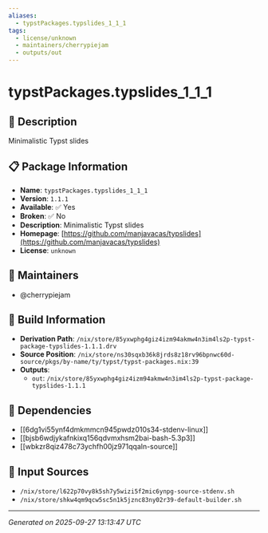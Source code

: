 ```yaml
---
aliases:
  - typstPackages.typslides_1_1_1
tags:
  - license/unknown
  - maintainers/cherrypiejam
  - outputs/out
---
```


# typstPackages.typslides_1_1_1

## 📝 Description

Minimalistic Typst slides

## 📋 Package Information

- **Name**: `typstPackages.typslides_1_1_1`
- **Version**: `1.1.1`
- **Available**: ✅ Yes
- **Broken**: ✅ No
- **Description**: Minimalistic Typst slides
- **Homepage**: [https://github.com/manjavacas/typslides](https://github.com/manjavacas/typslides)
- **License**: `unknown`
## 👥 Maintainers

- @cherrypiejam


## 🔧 Build Information

- **Derivation Path**: `/nix/store/85yxwphg4giz4izm94akmw4n3im4ls2p-typst-package-typslides-1.1.1.drv`
- **Source Position**: `/nix/store/ns30sqxb36k8jrds8z18rv96bpnwc60d-source/pkgs/by-name/ty/typst/typst-packages.nix:39`
- **Outputs**:
  - `out`:  `/nix/store/85yxwphg4giz4izm94akmw4n3im4ls2p-typst-package-typslides-1.1.1`

## 🔗 Dependencies

- [[6dg1vi55ynf4dmkmmcn945pwdz010s34-stdenv-linux]]
- [[bjsb6wdjykafnkixq156qdvmxhsm2bai-bash-5.3p3]]
- [[wbkzr8qiz478c73ychfh00jz971qqaln-source]]

## 📁 Input Sources

- `/nix/store/l622p70vy8k5sh7y5wizi5f2mic6ynpg-source-stdenv.sh`
- `/nix/store/shkw4qm9qcw5sc5n1k5jznc83ny02r39-default-builder.sh`

---
*Generated on 2025-09-27 13:13:47 UTC*
